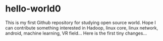 # hello-world0
This is my first Github repository for studying open source world. Hope I can contribute something interested in Hadoop, linux core, linux network, android, machine learning, VR field...
Here is the first tiny changes...
